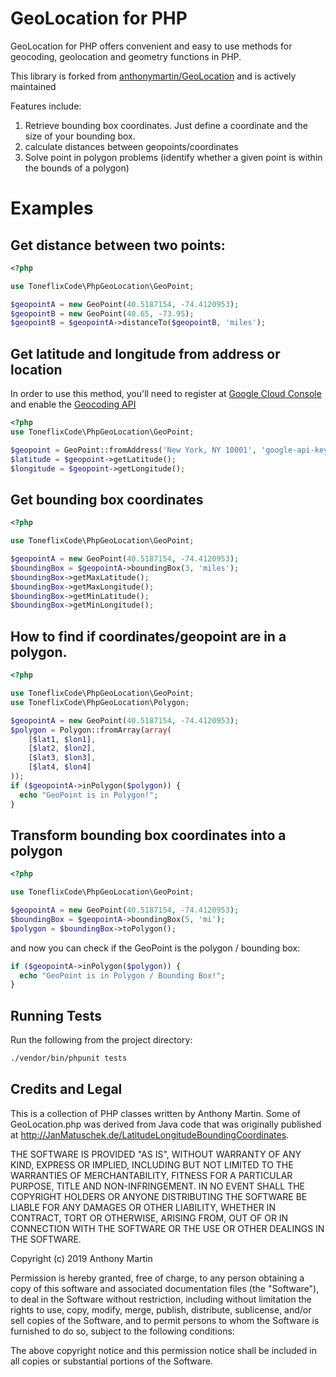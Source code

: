 # GeoLocation for PHP

GeoLocation for PHP offers convenient and easy to use methods for geocoding, geolocation and geometry functions in PHP.

This library is forked from [anthonymartin/GeoLocation](https://github.com/anthonymartin/GeoLocation) and is actively maintained

Features include:

1. Retrieve bounding box coordinates. Just define a coordinate and the size of your bounding box.
2. calculate distances between geopoints/coordinates
3. Solve point in polygon problems (identify whether a given point is within the bounds of a polygon)

# Examples

## Get distance between two points:

```php
<?php

use ToneflixCode\PhpGeoLocation\GeoPoint;

$geopointA = new GeoPoint(40.5187154, -74.4120953);
$geopointB = new GeoPoint(40.65, -73.95);
$geopointB = $geopointA->distanceTo($geopointB, 'miles');
```

## Get latitude and longitude from address or location

In order to use this method, you'll need to register at [Google Cloud Console](https://console.cloud.google.com) and enable the [Geocoding API](https://console.cloud.google.com/google/maps-apis/apis/geocoding-backend.googleapis.come)

```php
<?php
use ToneflixCode\PhpGeoLocation\GeoPoint;

$geopoint = GeoPoint::fromAddress('New York, NY 10001', 'google-api-key-goes-here');
$latitude = $geopoint->getLatitude();
$longitude = $geopoint->getLongitude();

```

## Get bounding box coordinates

```php
<?php

use ToneflixCode\PhpGeoLocation\GeoPoint;

$geopointA = new GeoPoint(40.5187154, -74.4120953);
$boundingBox = $geopointA->boundingBox(3, 'miles');
$boundingBox->getMaxLatitude();
$boundingBox->getMaxLongitude();
$boundingBox->getMinLatitude();
$boundingBox->getMinLongitude();

```

## How to find if coordinates/geopoint are in a polygon.

```php
<?php

use ToneflixCode\PhpGeoLocation\GeoPoint;
use ToneflixCode\PhpGeoLocation\Polygon;

$geopointA = new GeoPoint(40.5187154, -74.4120953);
$polygon = Polygon::fromArray(array(
    [$lat1, $lon1],
    [$lat2, $lon2],
    [$lat3, $lon3],
    [$lat4, $lon4]
));
if ($geopointA->inPolygon($polygon)) {
  echo "GeoPoint is in Polygon!";
}
```

## Transform bounding box coordinates into a polygon

```php
<?php

use ToneflixCode\PhpGeoLocation\GeoPoint;

$geopointA = new GeoPoint(40.5187154, -74.4120953);
$boundingBox = $geopointA->boundingBox(5, 'mi');
$polygon = $boundingBox->toPolygon();
```

and now you can check if the GeoPoint is the polygon / bounding box:

```php
if ($geopointA->inPolygon($polygon)) {
  echo "GeoPoint is in Polygon / Bounding Box!";
}
```

## Running Tests

Run the following from the project directory:

```bash
./vendor/bin/phpunit tests
```

## Credits and Legal

This is a collection of PHP classes written by Anthony Martin. Some of GeoLocation.php was derived from Java code that was originally published at
<a href="http://JanMatuschek.de/LatitudeLongitudeBoundingCoordinates">
http://JanMatuschek.de/LatitudeLongitudeBoundingCoordinates</a>.<br />

THE SOFTWARE IS PROVIDED "AS IS", WITHOUT WARRANTY OF ANY KIND, EXPRESS OR IMPLIED, INCLUDING BUT NOT LIMITED TO THE WARRANTIES OF MERCHANTABILITY, FITNESS FOR A PARTICULAR PURPOSE, TITLE AND NON-INFRINGEMENT. IN NO EVENT SHALL THE COPYRIGHT HOLDERS OR ANYONE DISTRIBUTING THE SOFTWARE BE LIABLE FOR ANY DAMAGES OR OTHER LIABILITY, WHETHER IN CONTRACT, TORT OR OTHERWISE, ARISING FROM, OUT OF OR IN CONNECTION WITH THE SOFTWARE OR THE USE OR OTHER DEALINGS IN THE SOFTWARE.

Copyright (c) 2019 Anthony Martin

Permission is hereby granted, free of charge, to any person obtaining a copy
of this software and associated documentation files (the "Software"), to deal
in the Software without restriction, including without limitation the rights
to use, copy, modify, merge, publish, distribute, sublicense, and/or sell
copies of the Software, and to permit persons to whom the Software is
furnished to do so, subject to the following conditions:

The above copyright notice and this permission notice shall be included in all
copies or substantial portions of the Software.
